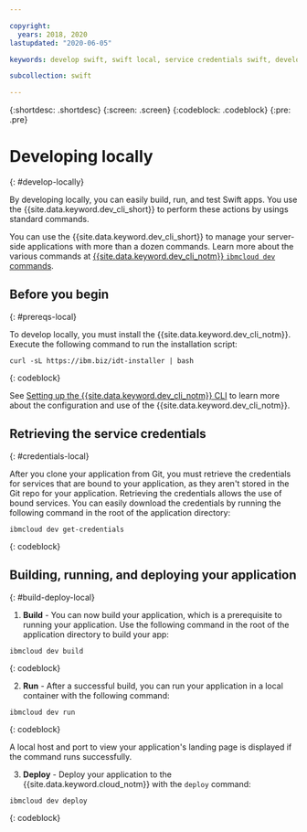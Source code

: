 ```yaml
---

copyright:
  years: 2018, 2020
lastupdated: "2020-06-05"

keywords: develop swift, swift local, service credentials swift, developer tools swift, swift cli, ibmcloud build swift, ibmcloud swift

subcollection: swift

---
```


{:shortdesc: .shortdesc}
{:screen: .screen}
{:codeblock: .codeblock}
{:pre: .pre}

# Developing locally
{: #develop-locally}

By developing locally, you can easily build, run, and test Swift apps. You use the {{site.data.keyword.dev_cli_short}} to perform these actions by usings standard commands. 

You can use the {{site.data.keyword.dev_cli_short}} to manage your server-side applications with more than a dozen commands. Learn more about the various commands at [{{site.data.keyword.dev_cli_notm}} `ibmcloud dev` commands](/docs/cli?topic=cli-idt-cli).

## Before you begin
{: #prereqs-local}

To develop locally, you must install the {{site.data.keyword.dev_cli_notm}}. Execute the following command to run the installation script:
```
curl -sL https://ibm.biz/idt-installer | bash
```
{: codeblock}

See [Setting up the {{site.data.keyword.dev_cli_notm}} CLI](/docs/cli?topic=cli-getting-started) to learn more about the configuration and use of the {{site.data.keyword.dev_cli_notm}}.

## Retrieving the service credentials
{: #credentials-local}

After you clone your application from Git, you must retrieve the credentials for services that are bound to your application, as they aren't stored in the Git repo for your application. Retrieving the credentials allows the use of bound services. You can easily download the credentials by running the following command in the root of the application directory:
```
ibmcloud dev get-credentials
```
{: codeblock}

## Building, running, and deploying your application
{: #build-deploy-local}

1. **Build** - You can now build your application, which is a prerequisite to running your application.
  Use the following command in the root of the application directory to build your app:
  ```
  ibmcloud dev build
  ```
  {: codeblock}

2. **Run** - After a successful build, you can run your application in a local container with the following command:
  ```
  ibmcloud dev run
  ```
  {: codeblock}

  A local host and port to view your application's landing page is displayed if the command runs successfully.

3. **Deploy** - Deploy your application to the {{site.data.keyword.cloud_notm}} with the `deploy` command:
  ```
  ibmcloud dev deploy
  ```
  {: codeblock}
